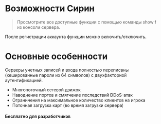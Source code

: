 # Возможности Сирин

> Просмотрите все доступные функции с помощью команды show f из консоли сервера.

После регистрации аккаунта функции можно включить/отключить.

# Основные особенности

Серверы учетных записей и входа полностью переписаны (хешированные пароли из 64 символов) с двухфакторной аутентификацией.

- Многопоточный сетевой движок
- Наводнение портов и смягчение последствий DDoS-атак
- Ограничения на максимальное количество клиентов на игрока
- Поточная загрузка карт (во время загрузки сервера)

#### Бесплатно для разработчиков
